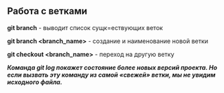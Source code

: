 ## Работа с ветками 

**git branch** - выводит список сущк=ествующих веток

**git branch <branch_name>** - создание и наименование новой ветки

**git checkout <branch_name>** - переход на другую ветку

**_Команда **git log** покажет состояние более новых версий проекта. Но если вызвать эту команду из самой «свежей» ветки, мы не увидим исходного файла._**